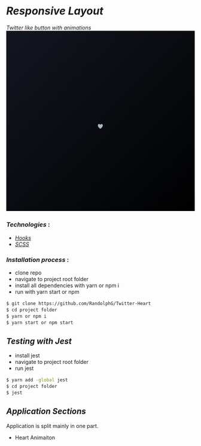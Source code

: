 # *Responsive Layout*
*Twitter like button with animations*
![INTRO](./_preview.gif)




### *Technologies* :
- [*Hooks*](https://reactjs.org/docs/hooks-intro.html)
- [*SCSS*](https://sass-lang.com/)

### *Installation process* :
- clone repo
- navigate to project root folder
- install all dependencies with yarn or npm i
- run with yarn start or npm

```bash
$ git clone https://github.com/RandolphG/Twitter-Heart
$ cd project folder
$ yarn or npm i
$ yarn start or npm start
```

## *Testing with Jest*
- install jest
- navigate to project root folder
- run jest

```bash
$ yarn add -global jest
$ cd project folder
$ jest
```

## *Application Sections*

Application is split mainly in one part.
- Heart Animaiton
